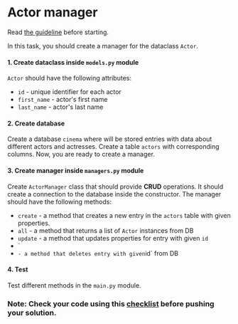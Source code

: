 # Actor manager

Read [the guideline](https://github.com/mate-academy/py-task-guideline/blob/main/README.md) before starting.

In this task, you should create a manager for the dataclass `Actor`.

#### 1. Create dataclass inside `models.py` module
`Actor` should have the following attributes:
- `id` - unique identifier for each actor
- `first_name` - actor's first name
- `last_name` - actor's last name

#### 2. Create database
Create a database `cinema` where will be stored entries with data about different actors and actresses.
Create a table `actors` with corresponding columns.
Now, you are ready to create a manager.

#### 3. Create manager inside `managers.py` module
Create `ActorManager` class that should provide **CRUD** operations. 
It should create a connection to the database inside the constructor.
The manager should have the following methods:
- `create` - a method that creates a new entry in the `actors` table
with given properties.
- `all` - a method that returns a list of `Actor` instances from DB
- `update` - a method that updates properties for entry with given `id`
- `
- ` - a method that deletes entry with given `id` from DB

#### 4. Test
Test different methods in the `main.py` module.

### Note: Check your code using this [checklist](checklist.md) before pushing your solution.
